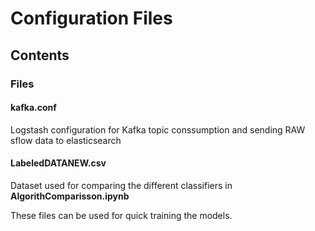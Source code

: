 # Configuration Files
## Contents
### Files

#### **kafka.conf**
Logstash configuration for Kafka topic conssumption and sending RAW sflow data to elasticsearch

#### **LabeledDATANEW.csv**
Dataset used for comparing the different classifiers in **AlgorithComparisson.ipynb**

These files can be used for quick training the models.
